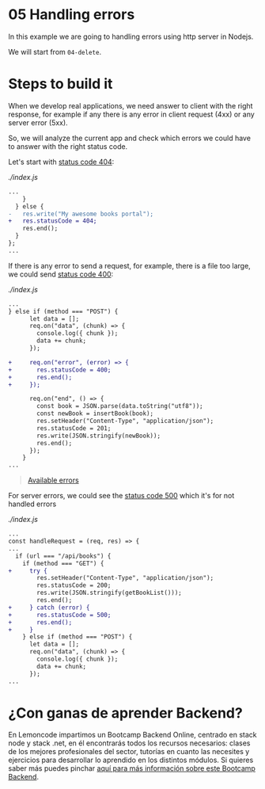 # 05 Handling errors

In this example we are going to handling errors using http server in Nodejs.

We will start from `04-delete`.

# Steps to build it

When we develop real applications, we need answer to client with the right response, for example if any there is any error in client request (4xx) or any server error (5xx).

So, we will analyze the current app and check which errors we could have to answer with the right status code.

Let's start with [status code 404](https://developer.mozilla.org/en-US/docs/Web/HTTP/Status/404):

_./index.js_

```diff
...
    }
  } else {
-   res.write("My awesome books portal");
+   res.statusCode = 404;
    res.end();
  }
};
...

```

If there is any error to send a request, for example, there is a file too large, we could send [status code 400](https://developer.mozilla.org/en-US/docs/Web/HTTP/Status/400):

_./index.js_

```diff
...
} else if (method === "POST") {
      let data = [];
      req.on("data", (chunk) => {
        console.log({ chunk });
        data += chunk;
      });

+     req.on("error", (error) => {
+       res.statusCode = 400;
+       res.end();
+     });

      req.on("end", () => {
        const book = JSON.parse(data.toString("utf8"));
        const newBook = insertBook(book);
        res.setHeader("Content-Type", "application/json");
        res.statusCode = 201;
        res.write(JSON.stringify(newBook));
        res.end();
      });
    }
...

```

> [Available errors](https://nodejs.org/api/errors.html)

For server errors, we could see the [status code 500](https://developer.mozilla.org/en-US/docs/Web/HTTP/Status/500) which it's for not handled errors

_./index.js_

```diff
...
const handleRequest = (req, res) => {
...
  if (url === "/api/books") {
    if (method === "GET") {
+     try {
        res.setHeader("Content-Type", "application/json");
        res.statusCode = 200;
        res.write(JSON.stringify(getBookList()));
        res.end();
+     } catch (error) {
+       res.statusCode = 500;
+       res.end();
+     }
    } else if (method === "POST") {
      let data = [];
      req.on("data", (chunk) => {
        console.log({ chunk });
        data += chunk;
      });
...

```

# ¿Con ganas de aprender Backend?

En Lemoncode impartimos un Bootcamp Backend Online, centrado en stack node y stack .net, en él encontrarás todos los recursos necesarios: clases de los mejores profesionales del sector, tutorías en cuanto las necesites y ejercicios para desarrollar lo aprendido en los distintos módulos. Si quieres saber más puedes pinchar [aquí para más información sobre este Bootcamp Backend](https://lemoncode.net/bootcamp-backend#bootcamp-backend/banner).
